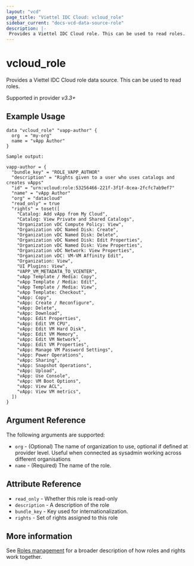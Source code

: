 ```yaml
---
layout: "vcd"
page_title: "Viettel IDC Cloud: vcloud_role"
sidebar_current: "docs-vcd-data-source-role"
description: |-
 Provides a Viettel IDC Cloud role. This can be used to read roles.
---
```


# vcloud\_role

Provides a Viettel IDC Cloud role data source. This can be used to read roles.

Supported in provider *v3.3+*

## Example Usage

```hcl
data "vcloud_role" "vapp-author" {
  org  = "my-org"
  name = "vApp Author"
}
```
```
Sample output:

vapp-author = {
  "bundle_key" = "ROLE_VAPP_AUTHOR"
  "description" = "Rights given to a user who uses catalogs and creates vApps"
  "id" = "urn:vcloud:role:53256466-221f-3f1f-8cea-2fcfc7ab9ef7"
  "name" = "vApp Author"
  "org" = "datacloud"
  "read_only" = true
  "rights" = toset([
    "Catalog: Add vApp from My Cloud",
    "Catalog: View Private and Shared Catalogs",
    "Organization vDC Compute Policy: View",
    "Organization vDC Named Disk: Create",
    "Organization vDC Named Disk: Delete",
    "Organization vDC Named Disk: Edit Properties",
    "Organization vDC Named Disk: View Properties",
    "Organization vDC Network: View Properties",
    "Organization vDC: VM-VM Affinity Edit",
    "Organization: View",
    "UI Plugins: View",
    "VAPP_VM_METADATA_TO_VCENTER",
    "vApp Template / Media: Copy",
    "vApp Template / Media: Edit",
    "vApp Template / Media: View",
    "vApp Template: Checkout",
    "vApp: Copy",
    "vApp: Create / Reconfigure",
    "vApp: Delete",
    "vApp: Download",
    "vApp: Edit Properties",
    "vApp: Edit VM CPU",
    "vApp: Edit VM Hard Disk",
    "vApp: Edit VM Memory",
    "vApp: Edit VM Network",
    "vApp: Edit VM Properties",
    "vApp: Manage VM Password Settings",
    "vApp: Power Operations",
    "vApp: Sharing",
    "vApp: Snapshot Operations",
    "vApp: Upload",
    "vApp: Use Console",
    "vApp: VM Boot Options",
    "vApp: View ACL",
    "vApp: View VM metrics",
  ])
}
```


## Argument Reference

The following arguments are supported:

* `org` - (Optional) The name of organization to use, optional if defined at provider level. Useful when connected as sysadmin working across different organisations
* `name` - (Required) The name of the role.

## Attribute Reference

* `read_only` - Whether this role is read-only
* `description` - A description of the role
* `bundle_key` - Key used for internationalization.
* `rights` - Set of rights assigned to this role

## More information

See [Roles management](/providers/viettelidc-provider/vcloud/latest/docs/guides/roles_management) for a broader description of how roles and
rights work together.
